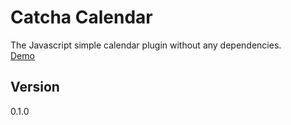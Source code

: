 # Catcha Calendar  
The Javascript simple calendar plugin without any dependencies.  
<a href="http://halting-shape.surge.sh" target="_blank">Demo</a>

## Version  
0.1.0

